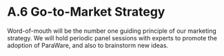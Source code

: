 # A.6 Go-to-Market Strategy

Word-of-mouth will be the number one guiding principle of our marketing strategy. We will hold periodic panel sessions with experts to promote the adoption of ParaWare, and also to brainstorm new ideas.

